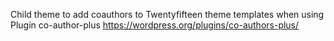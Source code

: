 Child theme to add coauthors to Twentyfifteen theme templates when using Plugin co-author-plus https://wordpress.org/plugins/co-authors-plus/
